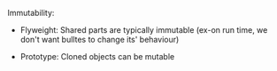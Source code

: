  Immutability:
   - Flyweight: Shared parts are typically immutable (ex-on run time, we don't want bulltes to change its' behaviour)
   
   - Prototype: Cloned objects can be mutable

